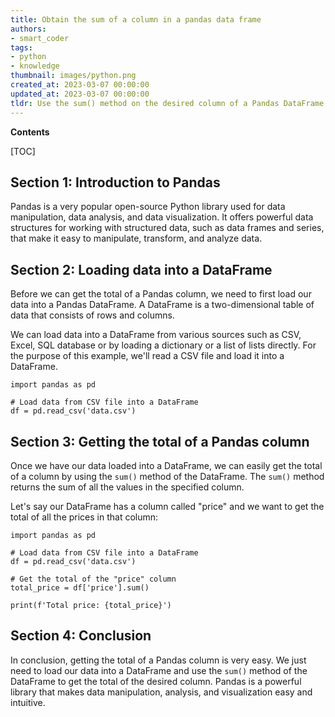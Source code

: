 ```yaml
---
title: Obtain the sum of a column in a pandas data frame
authors:
- smart_coder
tags:
- python
- knowledge
thumbnail: images/python.png
created_at: 2023-03-07 00:00:00
updated_at: 2023-03-07 00:00:00
tldr: Use the sum() method on the desired column of a Pandas DataFrame to get the total of that column in Python.
---
```


**Contents**

[TOC]

## Section 1: Introduction to Pandas
Pandas is a very popular open-source Python library used for data manipulation, data analysis, and data visualization. It offers powerful data structures for working with structured data, such as data frames and series, that make it easy to manipulate, transform, and analyze data.

## Section 2: Loading data into a DataFrame
Before we can get the total of a Pandas column, we need to first load our data into a Pandas DataFrame. A DataFrame is a two-dimensional table of data that consists of rows and columns.

We can load data into a DataFrame from various sources such as CSV, Excel, SQL database or by loading a dictionary or a list of lists directly. For the purpose of this example, we'll read a CSV file and load it into a DataFrame.

```
import pandas as pd

# Load data from CSV file into a DataFrame
df = pd.read_csv('data.csv')
```

## Section 3: Getting the total of a Pandas column
Once we have our data loaded into a DataFrame, we can easily get the total of a column by using the `sum()` method of the DataFrame. The `sum()` method returns the sum of all the values in the specified column.

Let's say our DataFrame has a column called "price" and we want to get the total of all the prices in that column:

```
import pandas as pd

# Load data from CSV file into a DataFrame
df = pd.read_csv('data.csv')

# Get the total of the "price" column
total_price = df['price'].sum()

print(f'Total price: {total_price}')
```

## Section 4: Conclusion
In conclusion, getting the total of a Pandas column is very easy. We just need to load our data into a DataFrame and use the `sum()` method of the DataFrame to get the total of the desired column. Pandas is a powerful library that makes data manipulation, analysis, and visualization easy and intuitive.
